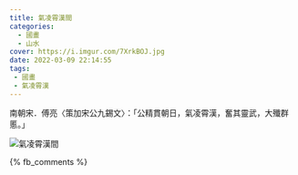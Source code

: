 ```yaml
---
title: 氣凌霄漢間
categories:
  - 國畫
  - 山水
cover: https://i.imgur.com/7XrkBOJ.jpg
date: 2022-03-09 22:14:55
tags:
 - 國畫
 - 氣凌霄漢
---
```


南朝宋．傅亮〈策加宋公九錫文〉：「公精貫朝日，氣凌霄漢，奮其靈武，大殲群慝。」

![氣凌霄漢間](https://i.imgur.com/7XrkBOJ.jpg)



{% fb_comments %}
